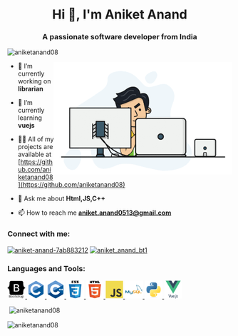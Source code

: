 <h1 align="center">Hi 👋, I'm Aniket Anand</h1>
<h3 align="center">A passionate software developer from India</h3>

<p align="left"> <img src="https://komarev.com/ghpvc/?username=aniketanand08&label=Profile%20views&color=0e75b6&style=flat" alt="aniketanand08" /> </p>
<img align="right" alt="codinggif" width="400" src="https://raw.githubusercontent.com/rajpratyush/rajpratyush/master/me_1.gif">

- 🔭 I’m currently working on **librarian**

- 🌱 I’m currently learning **vuejs**

- 👨‍💻 All of my projects are available at [https://github.com/aniketanand08](https://github.com/aniketanand08)

- 💬 Ask me about **Html,JS,C++**

- 📫 How to reach me **aniket.anand0513@gmail.com**

<h3 align="left">Connect with me:</h3>
<p align="left">
<a href="https://linkedin.com/in/aniket-anand-7ab883212" target="blank"><img align="center" src="https://raw.githubusercontent.com/rahuldkjain/github-profile-readme-generator/master/src/images/icons/Social/linked-in-alt.svg" alt="aniket-anand-7ab883212" height="30" width="40" /></a>
<a href="https://www.hackerrank.com/aniket_anand_bt1" target="blank"><img align="center" src="https://raw.githubusercontent.com/rahuldkjain/github-profile-readme-generator/master/src/images/icons/Social/hackerrank.svg" alt="aniket_anand_bt1" height="30" width="40" /></a>
</p>

<h3 align="left">Languages and Tools:</h3>
<p align="left"> <a href="https://getbootstrap.com" target="_blank" rel="noreferrer"> <img src="https://raw.githubusercontent.com/devicons/devicon/master/icons/bootstrap/bootstrap-plain-wordmark.svg" alt="bootstrap" width="40" height="40"/> </a> <a href="https://www.cprogramming.com/" target="_blank" rel="noreferrer"> <img src="https://raw.githubusercontent.com/devicons/devicon/master/icons/c/c-original.svg" alt="c" width="40" height="40"/> </a> <a href="https://www.w3schools.com/cpp/" target="_blank" rel="noreferrer"> <img src="https://raw.githubusercontent.com/devicons/devicon/master/icons/cplusplus/cplusplus-original.svg" alt="cplusplus" width="40" height="40"/> </a> <a href="https://www.w3schools.com/css/" target="_blank" rel="noreferrer"> <img src="https://raw.githubusercontent.com/devicons/devicon/master/icons/css3/css3-original-wordmark.svg" alt="css3" width="40" height="40"/> </a> <a href="https://www.w3.org/html/" target="_blank" rel="noreferrer"> <img src="https://raw.githubusercontent.com/devicons/devicon/master/icons/html5/html5-original-wordmark.svg" alt="html5" width="40" height="40"/> </a> <a href="https://developer.mozilla.org/en-US/docs/Web/JavaScript" target="_blank" rel="noreferrer"> <img src="https://raw.githubusercontent.com/devicons/devicon/master/icons/javascript/javascript-original.svg" alt="javascript" width="40" height="40"/> </a> <a href="https://www.mysql.com/" target="_blank" rel="noreferrer"> <img src="https://raw.githubusercontent.com/devicons/devicon/master/icons/mysql/mysql-original-wordmark.svg" alt="mysql" width="40" height="40"/> </a> <a href="https://www.python.org" target="_blank" rel="noreferrer"> <img src="https://raw.githubusercontent.com/devicons/devicon/master/icons/python/python-original.svg" alt="python" width="40" height="40"/> </a> <a href="https://vuejs.org/" target="_blank" rel="noreferrer"> <img src="https://raw.githubusercontent.com/devicons/devicon/master/icons/vuejs/vuejs-original-wordmark.svg" alt="vuejs" width="40" height="40"/> </a> </p>

<p>&nbsp;<img align="center" src="https://github-readme-stats.vercel.app/api?username=aniketanand08&show_icons=true&locale=en" alt="aniketanand08" /></p>

<p><img align="center" src="https://github-readme-streak-stats.herokuapp.com/?user=aniketanand08&" alt="aniketanand08" /></p>
